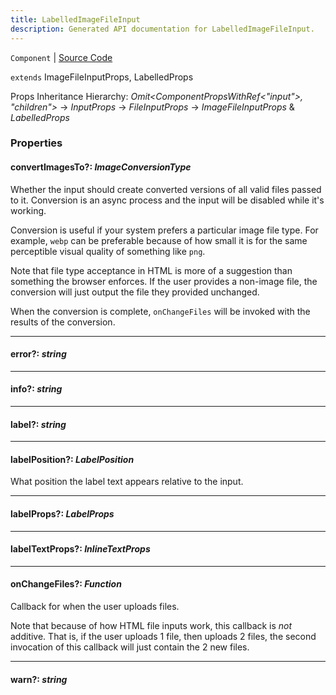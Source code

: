 ```yaml
---
title: LabelledImageFileInput
description: Generated API documentation for LabelledImageFileInput.
---
```


`Component` | [Source Code](https://github.com/mrCamelCode/jtjs/blob/ddfaeb1a2c9bf793372bb41076f65f452b124091/libs/react/lib/components/input/labelled/LabelledImageFileInput.tsx#L8)

`extends` ImageFileInputProps, LabelledProps

Props Inheritance Hierarchy: _Omit<ComponentPropsWithRef<"input">, "children">_ -> _InputProps_ -> _FileInputProps_ -> _ImageFileInputProps_ & _LabelledProps_

### Properties

#### convertImagesTo?: _ImageConversionType_

Whether the input should create converted versions of all valid files
passed to it. Conversion is an async process and the input will be
disabled while it's working.

Conversion is useful if your system prefers a particular image file type.
For example, `webp` can be preferable because of how small it is for
the same perceptible visual quality of something like `png`.

Note that file type acceptance in HTML is more of a suggestion than something
the browser enforces. If the user provides a non-image file, the conversion
will just output the file they provided unchanged.

When the conversion is complete, `onChangeFiles` will be invoked with the results
of the conversion.

---

#### error?: _string_

---

#### info?: _string_

---

#### label?: _string_

---

#### labelPosition?: _LabelPosition_

What position the label text appears relative to the input.

---

#### labelProps?: _LabelProps_

---

#### labelTextProps?: _InlineTextProps_

---

#### onChangeFiles?: _Function_

Callback for when the user uploads files.

Note that because of how HTML file inputs work, this callback is _not_
additive. That is, if the user uploads 1 file, then uploads 2 files, the
second invocation of this callback will just contain the 2 new files.

---

#### warn?: _string_